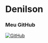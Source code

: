 # Denilson

### Meu GitHub
[![GitHub](https://img.shields.io/badge/GitHub-100000?style=for-the-badge&logo=github&logoColor=white)](https://github.com/denilsonjs)
